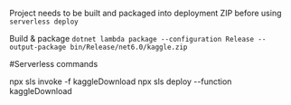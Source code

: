 Project needs to be built and packaged into deployment ZIP before using `serverless deploy`

Build & package
`dotnet lambda package --configuration Release --output-package bin/Release/net6.0/kaggle.zip`



#Serverless commands

npx sls invoke -f kaggleDownload
npx sls deploy --function kaggleDownload
